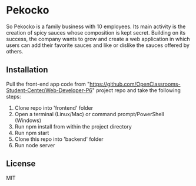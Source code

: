 # Pekocko

So Pekocko is a family business with 10 employees. Its main activity is the creation of spicy
sauces whose composition is kept secret. Building on its success, the company wants to
grow and create a web application in which users can add their favorite sauces and like or
dislike the sauces offered by others.

## Installation

Pull the front-end app code from "https://github.com/OpenClassrooms-Student-Center/Web-Developer-P6" project repo and take the following steps:
1. Clone repo into 'frontend' folder
2. Open a terminal (Linux/Mac) or command prompt/PowerShell (Windows)
3. Run npm install from within the project directory
4. Run npm start
5. Clone this repo into 'backend' folder
6. Run node server




## License
MIT
